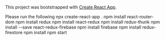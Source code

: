 This project was bootstrapped with [Create React App](https://github.com/facebook/create-react-app).

Please run the following
npx create-react-app .
npm install react-router-dom
npm install redux
npm install react-redux
npm install redux-thunk
npm install --save react-redux-firebase
npm install firebase
npm install redux-firestore
npm install
npm start
